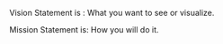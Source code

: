 Vision Statement is : What you want to see or visualize. 

Mission Statement is: How you will do it. 